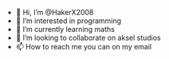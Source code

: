 - 👋 Hi, I’m @HakerX2008
- 👀 I’m interested in programming
- 🌱 I’m currently learning maths
- 💞️ I’m looking to collaborate on aksel studios
- 📫 How to reach me you can on my email

<!---
HakerX2008/HakerX2008 is a ✨ special ✨ repository because its `README.md` (this file) appears on your GitHub profile.
You can click the Preview link to take a look at your changes.
--->
